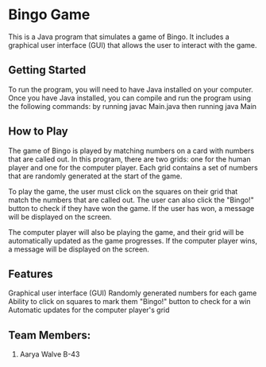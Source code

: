 # Bingo Game
This is a Java program that simulates a game of Bingo. It includes a graphical user interface (GUI) that allows the user to interact with the game.

## Getting Started
To run the program, you will need to have Java installed on your computer. Once you have Java installed, you can compile and run the program using the following commands:
by running javac Main.java
then running java Main

## How to Play
The game of Bingo is played by matching numbers on a card with numbers that are called out. In this program, there are two grids: one for the human player and one for the computer player. Each grid contains a set of numbers that are randomly generated at the start of the game.

To play the game, the user must click on the squares on their grid that match the numbers that are called out. The user can also click the "Bingo!" button to check if they have won the game. If the user has won, a message will be displayed on the screen.

The computer player will also be playing the game, and their grid will be automatically updated as the game progresses. If the computer player wins, a message will be displayed on the screen.

## Features
Graphical user interface (GUI)
Randomly generated numbers for each game
Ability to click on squares to mark them
"Bingo!" button to check for a win
Automatic updates for the computer player's grid

## Team Members:
1. Aarya Walve B-43